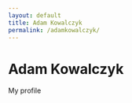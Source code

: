 ```yaml
---
layout: default
title: Adam Kowalczyk
permalink: /adamkowalczyk/
---
```


# Adam Kowalczyk

My profile